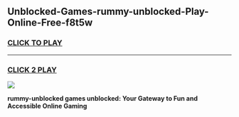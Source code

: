 
## Unblocked-Games-rummy-unblocked-Play-Online-Free-f8t5w
<h3>
<a href="https://premium76.site?title=rummy-unblocked&ref=26A">CLICK TO PLAY</a></h3>
<hr>

<h3>
<a href="https://premium76.site?title=rummy-unblocked&ref=26A">CLICK 2 PLAY</a>
  
</h3>

<a href="https://premium76.site?title=rummy-unblocked&ref=26A"><img src="https://clearcache.store/games.png"></a>


**rummy-unblocked games unblocked: Your Gateway to Fun and Accessible Online Gaming**
